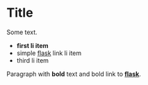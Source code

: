 # Title

Some text.

* **first li item**
* simple [flask](/wiki/flask) link li item
* third li item

Paragraph with **bold** text and bold link to [**flask**](/wiki/flask).